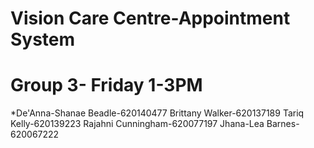 # Vision Care Centre-Appointment System
# Group 3- Friday 1-3PM
*De'Anna-Shanae Beadle-620140477
Brittany Walker-620137189
Tariq Kelly-620139223
Rajahni Cunningham-620077197
Jhana-Lea Barnes-620067222
